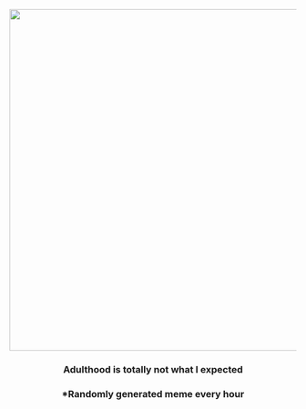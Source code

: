 <p align="center">
        <img src="https://i.redd.it/qusttji5sem81.gif" width="600" height="600">
        </p>
        <h3 align="center">Adulthood is totally not what I expected</h3>
        <h3 align="center">*Randomly generated meme every hour</h3>
    